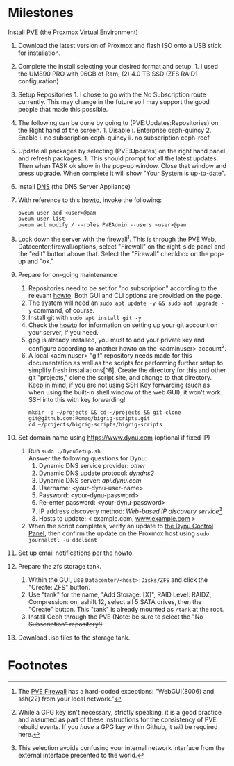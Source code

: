 # Milestones

Install [PVE](../main/PVE.md) (the Proxmox Virtual Environment)
   1.	Download the latest version of Proxmox and flash ISO onto a USB stick for installation.
   2.	Complete the install selecting your desired format and setup.
      1. I used the UM890 PRO with 96GB of Ram, (2) 4.0 TB SSD (ZFS RAID1 configuration)
   4.	Setup Repositories 
      1. I chose to go with the No Subscription route currently. This may change in the future so I may support the good people that made this possible.
   5.	The following can be done by going to (PVE:Updates:Repositories) on the Right hand of the screen.
      1.	Disable
         i.	Enterprise ceph-quincy
      2.	Enable
         i.	no subscription ceph-quincy
         ii.	no subscription ceph-reef
   6.	Update all packages by selecting (PVE:Updates) on the right hand panel and refresh packages. 
      1.	This should prompt for all the latest updates. Then when TASK ok show in the pop-up window. Close that window and press upgrade. When complete it will show "Your System is up-to-date".

2. Install [DNS](../main/DNS.md) (the DNS Server Appliance)

2. With reference to this [howto](https://forum.proxmox.com/threads/add-pam-user-to-pve-admin-group.87036/),
   invoke the following:
   ```
   pveum user add <user>@pam
   pveum user list
   pveum acl modify / --roles PVEAdmin --users <user>@pam
   ```
3. Lock down the server with the firewall[^3].
   This is through the PVE Web, Datacenter:firewall/options, select "Firewall" on the right-side panel and
   the "edit" button above that. Select the "Firewall" checkbox on the pop-up and "ok."

4. Prepare for on-going maintenance  
   1. Repositories need to be set for "no subscription" according to the relevant
   [howto](https://www.virtualizationhowto.com/2022/08/proxmox-update-no-subscription-repository-configuration/).
   Both GUI and CLI options are provided on the page.
   2. The system will need an `sudo apt update -y && sudo apt upgrade -y` command, of course.
   3. Install git with `sudo apt install git -y`
   4. Check the [howto](https://git-scm.com/book/en/v2/Getting-Started-First-Time-Git-Setup)
      for information on setting up your git account on your server, if you need.
   5. gpg is already installed, you must to add your private key and configure according
   to another [howto](https://aalonso.dev/blog/2022/how-to-generate-gpg-keys-sign-commits-and-export-keys-to-another-machine)
   on the \<adminuser\> account[^4].
   6. A local \<adminuser\> "git" repository needs made for this documentation as well as the
      scripts for performing further setup to simplify fresh installations[^6]. Create the
      directory for this and other git "projects," clone the script site, and change to that
      directory. Keep in mind, if you are not using SSH Key forwarding (such as when using the
      built-in shell window of the web GUI), it won't work. SSH into this with key forwarding!
      ```
      mkdir -p ~/projects && cd ~/projects && git clone git@github.com:Romaq/bigrig-scripts.git
      cd ~/projects/bigrig-scripts/bigrig-scripts
      ```

5. Set domain name using https://www.dynu.com (optional if fixed IP)
   
    1. Run `sudo ./DynuSetup.sh`  
       Answer the following questions for Dynu:  
       1. Dynamic DNS service provider: *other*  
       2. Dynamic DNS update protocol: *dyndns2*  
       3. Dynamic DNS server: *api.dynu.com*  
       4. Username: \<your-dynu-user-name\>  
       5. Password: \<your-dynu-password\>  
       6. Re-enter password: \<your-dynu-password\>  
       7. IP address discovery method: *Web-based IP discovery service*[^5]  
       8. Hosts to update: \< example.com, www.example.com \>  
    2. When the script completes, verify an update to [the Dynu Control Panel](https://www.dynu.com/en-US/ControlPanel/DDNS),
    then confirm the update on the Proxmox host using `sudo journalctl -u ddclient`

6. Set up email notifications per the [howto](https://www.naturalborncoder.com/linux/2023/05/19/setting-up-email-notifications-in-proxmox-using-gmail).

7. Prepare the zfs storage tank.
   1. Within the GUI, use `Datacenter/<host>:Disks/ZFS` and click the "Create: ZFS" button.
   2. Use "tank" for the name, "Add Storage: [X]", RAID Level: RAIDZ, Compression: on, ashift 12, select all 5 SATA drives,
      then the "Create" button. This "tank" is already mounted as `/tank` at the root.
   3. ~~Install Ceph through the PVE (Note: be sure to select the "No Subscription" repository!)~~
8. Download .iso files to the storage tank.

# Footnotes
[^1]: Proxmox Virtual Environment, usually but not necessarily the web
page GUI control panel, but may also be a "PVE" command line.
[^2]: A "sudo user" on both the shell and on PVE avoid exposing root privilages without a means
to limit root privilage as conditions change. This also limits the need for exposing root
in further stages of installation and development, such as with "git" identity on the
server.
[^3]: The [PVE Firewall](https://pve.proxmox.com/wiki/Firewall#_configuration_files) has
a hard-coded exceptions: "WebGUI(8006) and ssh(22) from your local network."
[^4]: While a GPG key isn't necessary, strictly speaking, it is a good practice and assumed
as part of these instructions for the consistency of PVE rebuild events. If you *have* a GPG
key within Github, it *will* be required here.
[^5]: This selection avoids confusing your internal network interface from the external
interface presented to the world.
